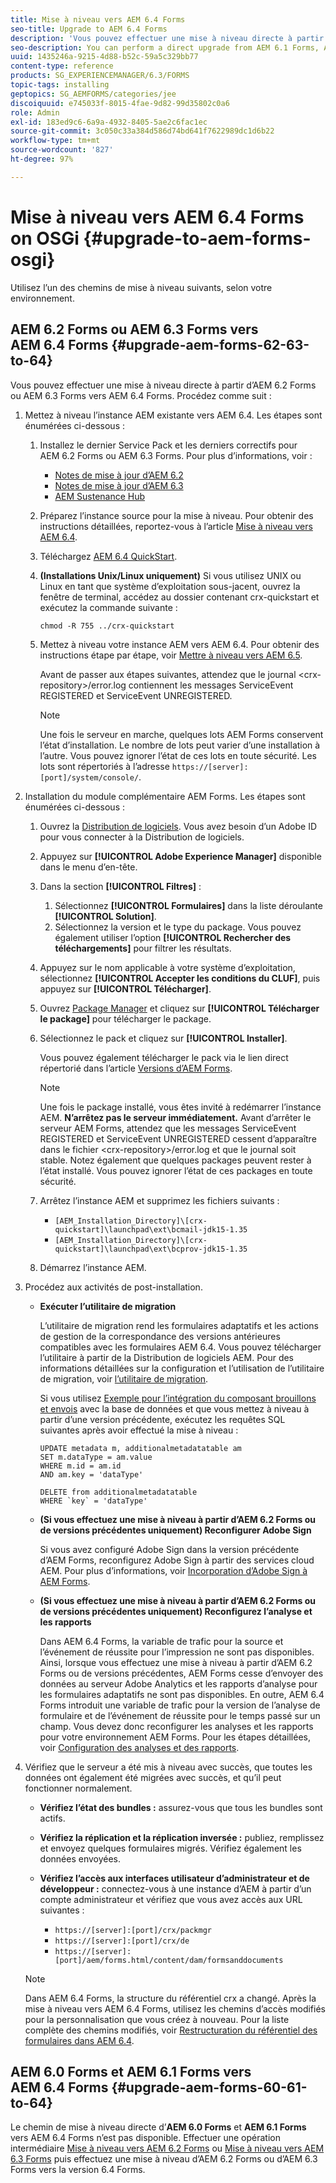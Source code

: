 ```yaml
---
title: Mise à niveau vers AEM 6.4 Forms
seo-title: Upgrade to AEM 6.4 Forms
description: 'Vous pouvez effectuer une mise à niveau directe à partir d’AEM 6.1 Forms, AEM 6.2 Forms et LiveCycle ES4 SP1 vers AEM 6.3 Forms. '
seo-description: You can perform a direct upgrade from AEM 6.1 Forms, AEM 6.2 Forms, and LiveCycle ES4 SP1 to AEM 6.3 Forms.
uuid: 1435246a-9215-4d88-b52c-59a5c329bb77
content-type: reference
products: SG_EXPERIENCEMANAGER/6.3/FORMS
topic-tags: installing
geptopics: SG_AEMFORMS/categories/jee
discoiquuid: e745033f-8015-4fae-9d82-99d35802c0a6
role: Admin
exl-id: 183ed9c6-6a9a-4932-8405-5ae2c6fac1ec
source-git-commit: 3c050c33a384d586d74bd641f7622989dc1d6b22
workflow-type: tm+mt
source-wordcount: '827'
ht-degree: 97%

---
```


# Mise à niveau vers AEM 6.4 Forms on OSGi {#upgrade-to-aem-forms-osgi}

Utilisez l’un des chemins de mise à niveau suivants, selon votre environnement.

## AEM 6.2 Forms ou AEM 6.3 Forms vers AEM 6.4 Forms {#upgrade-aem-forms-62-63-to-64}

Vous pouvez effectuer une mise à niveau directe à partir d’AEM 6.2 Forms ou AEM 6.3 Forms vers AEM 6.4 Forms. Procédez comme suit :

1. Mettez à niveau l’instance AEM existante vers AEM 6.4. Les étapes sont énumérées ci-dessous :

   1. Installez le dernier Service Pack et les derniers correctifs pour AEM 6.2 Forms ou AEM 6.3 Forms. Pour plus d’informations, voir :

      * [Notes de mise à jour d’AEM 6.2](https://helpx.adobe.com/fr/experience-manager/6-2/release-notes.html)
      * [Notes de mise à jour d’AEM 6.3](https://helpx.adobe.com/fr/experience-manager/6-3/release-notes.html)
      * [AEM Sustenance Hub](https://experienceleague.adobe.com/docs/experience-manager-release-information/aem-release-updates/aem-releases-updates.html?lang=fr)
   1. Préparez l’instance source pour la mise à niveau. Pour obtenir des instructions détaillées, reportez-vous à l’article [Mise à niveau vers AEM 6.4](/help/sites-deploying/upgrade.md#preparing%20the%20source%20instance).
   1. Téléchargez [AEM 6.4 QuickStart](/help/sites-deploying/deploy.md#getting%20the%20software).
   1. **(Installations Unix/Linux uniquement)** Si vous utilisez UNIX ou Linux en tant que système d’exploitation sous-jacent, ouvrez la fenêtre de terminal, accédez au dossier contenant crx-quickstart et exécutez la commande suivante :

      `chmod -R 755 ../crx-quickstart`

   1. Mettez à niveau votre instance AEM vers AEM 6.4. Pour obtenir des instructions étape par étape, voir [Mettre à niveau vers AEM 6.5](/help/sites-deploying/upgrade.md).

      Avant de passer aux étapes suivantes, attendez que le journal &lt;crx-repository>/error.log contiennent les messages ServiceEvent REGISTERED et ServiceEvent UNREGISTERED.

      >[!NOTE]
      >
      >Une fois le serveur en marche, quelques lots AEM Forms conservent l’état d’installation. Le nombre de lots peut varier d’une installation à l’autre. Vous pouvez ignorer l’état de ces lots en toute sécurité. Les lots sont répertoriés à l’adresse `https://[server]:[port]/system/console/`.


1. Installation du module complémentaire AEM Forms. Les étapes sont énumérées ci-dessous :

   1. Ouvrez la [Distribution de logiciels](https://experience.adobe.com/downloads). Vous avez besoin d’un Adobe ID pour vous connecter à la Distribution de logiciels.
   1. Appuyez sur **[!UICONTROL Adobe Experience Manager]** disponible dans le menu d’en-tête.
   1. Dans la section **[!UICONTROL Filtres]** :
      1. Sélectionnez **[!UICONTROL Formulaires]** dans la liste déroulante **[!UICONTROL Solution]**.
      1. Sélectionnez la version et le type du package. Vous pouvez également utiliser l’option **[!UICONTROL Rechercher des téléchargements]** pour filtrer les résultats.
   1. Appuyez sur le nom applicable à votre système d’exploitation, sélectionnez **[!UICONTROL Accepter les conditions du CLUF]**, puis appuyez sur **[!UICONTROL Télécharger]**.
   1. Ouvrez [Package Manager](https://docs.adobe.com/content/help/fr/experience-manager-65/administering/contentmanagement/package-manager.html) et cliquez sur **[!UICONTROL Télécharger le package]** pour télécharger le package.
   1. Sélectionnez le pack et cliquez sur **[!UICONTROL Installer]**.

      Vous pouvez également télécharger le pack via le lien direct répertorié dans l’article [Versions d’AEM Forms](https://experienceleague.adobe.com/docs/experience-manager-release-information/aem-release-updates/forms-updates/aem-forms-releases.html?lang=fr).

      >[!NOTE]
      >
      >Une fois le package installé, vous êtes invité à redémarrer l’instance AEM. **N’arrêtez pas le serveur immédiatement.** Avant d’arrêter le serveur AEM Forms, attendez que les messages ServiceEvent REGISTERED et ServiceEvent UNREGISTERED cessent d’apparaître dans le fichier &lt;crx-repository>/error.log et que le journal soit stable. Notez également que quelques packages peuvent rester à l’état installé. Vous pouvez ignorer l’état de ces packages en toute sécurité.

   1. Arrêtez l’instance AEM et supprimez les fichiers suivants :

      * `[AEM_Installation_Directory]\[crx-quickstart]\launchpad\ext\bcmail-jdk15-1.35`
      * `[AEM_Installation_Directory]\[crx-quickstart]\launchpad\ext\bcprov-jdk15-1.35`
   1. Démarrez l’instance AEM.


1. Procédez aux activités de post-installation.

   * **Exécuter l’utilitaire de migration**

      L’utilitaire de migration rend les formulaires adaptatifs et les actions de gestion de la correspondance des versions antérieures compatibles avec les formulaires AEM 6.4. Vous pouvez télécharger l’utilitaire à partir de la Distribution de logiciels AEM. Pour des informations détaillées sur la configuration et l’utilisation de l’utilitaire de migration, voir [l’utilitaire de migration](/help/forms/using/migration-utility.md).

      Si vous utilisez [Exemple pour l’intégration du composant brouillons et envois](integrate-draft-submission-database.md) avec la base de données et que vous mettez à niveau à partir d’une version précédente, exécutez les requêtes SQL suivantes après avoir effectué la mise à niveau :

      ```
      UPDATE metadata m, additionalmetadatatable am
      SET m.dataType = am.value
      WHERE m.id = am.id
      AND am.key = 'dataType'
      ```

      ```
      DELETE from additionalmetadatatable
      WHERE `key` = 'dataType'
      ```

   * **(Si vous effectuez une mise à niveau à partir d’AEM 6.2 Forms ou de versions précédentes uniquement) Reconfigurer Adobe Sign**

      Si vous avez configuré Adobe Sign dans la version précédente d’AEM Forms, reconfigurez Adobe Sign à partir des services cloud AEM. Pour plus d’informations, voir [Incorporation d’Adobe Sign à AEM Forms](/help/forms/using/adobe-sign-integration-adaptive-forms.md).

   * **(Si vous effectuez une mise à niveau à partir d’AEM 6.2 Forms ou de versions précédentes uniquement) Reconfigurez l’analyse et les rapports**

      Dans AEM 6.4 Forms, la variable de trafic pour la source et l’événement de réussite pour l’impression ne sont pas disponibles. Ainsi, lorsque vous effectuez une mise à niveau à partir d’AEM 6.2 Forms ou de versions précédentes, AEM Forms cesse d’envoyer des données au serveur Adobe Analytics et les rapports d’analyse pour les formulaires adaptatifs ne sont pas disponibles. En outre, AEM 6.4 Forms introduit une variable de trafic pour la version de l’analyse de formulaire et de l’événement de réussite pour le temps passé sur un champ. Vous devez donc reconfigurer les analyses et les rapports pour votre environnement AEM Forms. Pour les étapes détaillées, voir [Configuration des analyses et des rapports](/help/forms/using/configure-analytics-forms-documents.md).

1. Vérifiez que le serveur a été mis à niveau avec succès, que toutes les données ont également été migrées avec succès, et qu’il peut fonctionner normalement.

   * **Vérifiez l’état des bundles :** assurez-vous que tous les bundles sont actifs.
   * **Vérifiez la réplication et la réplication inversée :** publiez, remplissez et envoyez quelques formulaires migrés. Vérifiez également les données envoyées.
   * **Vérifiez l’accès aux interfaces utilisateur d’administrateur et de développeur :** connectez-vous à une instance d’AEM à partir d’un compte administrateur et vérifiez que vous avez accès aux URL suivantes :

      * `https://[server]:[port]/crx/packmgr`
      * `https://[server]:[port]/crx/de`
      * `https://[server]:[port]/aem/forms.html/content/dam/formsanddocuments`

   >[!NOTE]
   Dans AEM 6.4 Forms, la structure du référentiel crx a changé. Après la mise à niveau vers AEM 6.4 Forms, utilisez les chemins d’accès modifiés pour la personnalisation que vous créez à nouveau. Pour la liste complète des chemins modifiés, voir [Restructuration du référentiel des formulaires dans AEM 6.4](/help/sites-deploying/forms-repository-restructuring-in-aem-6-4.md).

## AEM 6.0 Forms et AEM 6.1 Forms vers AEM 6.4 Forms {#upgrade-aem-forms-60-61-to-64}

Le chemin de mise à niveau directe d’**AEM 6.0 Forms** et **AEM 6.1 Forms** vers AEM 6.4 Forms n’est pas disponible. Effectuer une opération intermédiaire [Mise à niveau vers AEM 6.2 Forms](/help/forms/using/upgrade.md) ou [Mise à niveau vers AEM 6.3 Forms](/help/forms/using/upgrade.md) puis effectuez une mise à niveau d’AEM 6.2 Forms ou d’AEM 6.3 Forms vers la version 6.4 Forms.
